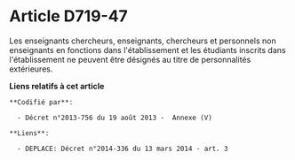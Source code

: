 # Article D719-47

Les enseignants chercheurs, enseignants, chercheurs et personnels non enseignants en fonctions dans l'établissement et les
étudiants inscrits dans l'établissement ne peuvent être désignés au titre de personnalités extérieures.

**Liens relatifs à cet article**

	**Codifié par**:

	  - Décret n°2013-756 du 19 août 2013 -  Annexe (V)

	**Liens**:

	  - DEPLACE: Décret n°2014-336 du 13 mars 2014 - art. 3
